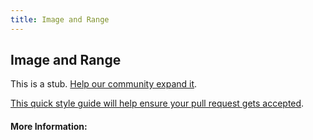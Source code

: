```yaml
---
title: Image and Range
---
```


## Image and Range

This is a stub. [Help our community expand it](https://github.com/freecodecamp/guides/tree/master/src/pages/articles/math/functions/image-and-range/index.md).

[This quick style guide will help ensure your pull request gets accepted](https://github.com/freeCodeCamp/guides/blob/master/README.md).

<!-- The article goes here, in GitHub-flavored Markdown. Feel free to add YouTube videos, images, and CodePen/JSBin embeds  -->

#### More Information:
<!-- Please add any articles you think might be helpful to read before writing the article -->


